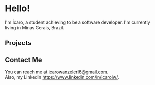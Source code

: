 # Hello!

I'm Ícaro, a student achieving to be a software developer. I'm currently living in Minas Gerais, Brazil.

## Projects

## Contact Me

You can reach me at <icarowanzeler16@gmail.com>. \
Also, my Linkedin <https://www.linkedin.com/in/icarolw/>.

